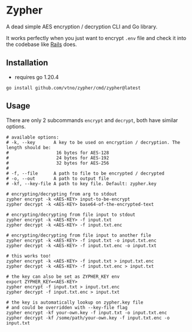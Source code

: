 # Zypher

A dead simple AES encryption / decryption CLI and Go library.

It works perfectly when you just want to encrypt `.env` file and check it into the codebase like [Rails](https://edgeguides.rubyonrails.org/security.html#environmental-security) does.

## Installation

- requires go 1.20.4

```shell
go install github.com/vtno/zypher/cmd/zypher@latest
```

## Usage

There are only 2 subcommands `encrypt` and `decrypt`, both have similar options.

```shell
# available options:
# -k, --key       A key to be used on encryption / decryption. The length should be:
#                  16 bytes for AES-128
#                  24 bytes for AES-192
#                  32 bytes for AES-256
#
# -f, --file      A path to file to be encrypted / decrypted
# -o, --out       A path to output file
# -kf, --key-file A path to key file. Default: zypher.key

# encrypting/decrypting from arg to stdout
zypher encrypt -k <AES-KEY> input-to-be-encrypt
zypher decrypt -k <AES-KEY> base64-of-the-encrypted-text

# encrypting/decrypting from file input to stdout
zypher encrypt -k <AES-KEY> -f input.txt
zypher decrypt -k <AES-KEY> -f input.txt.enc

# encrypting/decrypting from file input to another file
zypher encrypt -k <AES-KEY> -f input.txt -o input.txt.enc
zypher decrypt -k <AES-KEY> -f input.txt.enc -o input.txt

# this works too!
zypher encrypt -k <AES-KEY> -f input.txt > input.txt.enc
zypher decrypt -k <AES-KEY> -f input.txt.enc > input.txt

# the key can also be set as ZYPHER_KEY env
export ZYPHER_KEY=<AES-KEY>
zypher encrypt -f input.txt > input.txt.enc
zypher decrypt -f input.txt.enc > input.txt

# the key is automatically lookup on zypher.key file
# and could be overridden with --key-file flag
zypher encrypt -kf your-own.key -f input.txt -o input.txt.enc
zypher decrypt -kf /some/path/your-own.key -f input.txt.enc -o input.txt
```
